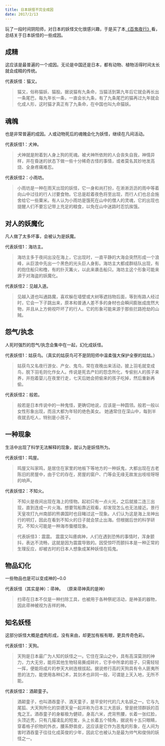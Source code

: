 ```yaml
---
title: 日本妖怪不完全成因
date: 2017/2/13
---
```


玩了一段时间阴阳师，对日本的妖怪文化很感兴趣，于是买了本[《百鬼夜行》](https://book.douban.com/subject/25959500/)看，总结关于日本妖怪的一些成因。

<!-- more -->

## 成精
这应该是最普遍的一个成因。无论是中国还是日本，都有动物、植物活得时间太长就会成精的传统。

代表妖怪：猫又。
> 猫又，俗称猫妖、猫股。据说猫有九条命，当猫活到第九年后它就会再长出一条尾巴，每九年长一条，一直会长九条，有了九条尾巴的猫再过九年就会化成人形，这时猫才真正有了九条命，在中国也叫九命猫妖。

## 魂魄
也是非常普遍的成因。人或动物死后的魂魄会化为妖怪，继续在凡间活动。

代表妖怪1：犬神。
> 犬神就是附着到人身上狗的死魂。被犬神所依附的人会丧失自我，神情异样，并在昏迷的状态下做一些十分稀奇古怪的事情，或者莫名其妙地发高烧、全身疼痛难忍。

代表妖怪2：小雨坊。
> 小雨坊是一种在雨天出现的妖怪，它一身和尚打扮，在淅淅沥沥的雨中等着向山中过往的行人讨要食物。它总是趁着夜色将至出现，而行人们也总会施舍给它一些粟米。有人认为小雨坊是饿死在山中的僧人的灵魂，它的出现也提醒人们不要忘记带上充足的粮食，以免在山中迷路时忍饥挨饿。

## 对人的妖魔化
凡人做了太多坏事，会被认为是妖魔。

代表妖怪1：海坊主。
> 海坊主多于夜间出没在海上，它出现时，一直平静的大海会突然形成一个浪峰，从巨浪中先出一个黑色的光头巨人身影。海坊主大都成群结队出现，有的抱住船只和橹，有的扑灭篝火，以此来袭击船只。海坊主这个形象可能来源于对海盗的妖魔化。

代表妖怪2：见越入道。
> 见越入道也叫通路魔，喜欢躲在墙壁或大树等遮挡物后面，等到有路人经过时，它会一下子跳出来，原本和普通人差不多的身材也会瞬间膨胀成庞然大物，并且从上方俯视吓坏了的行人。它的形象可能来源于那些拦路抢劫的山贼。

## 怨气/执念
人死时强烈的怨气/执念会集中在一起，幻化成妖怪。

代表妖怪1：姑获鸟。（真实的姑获鸟可不是阴阳师中温柔强大保护全寮的姑姑。）
> 姑获鸟又名夜行游女、产女、鬼鸟，常在夜晚出来活动，披上羽毛就变成鸟，脱下羽毛则化作女人。传说是死去产妇的怨念所化，专偷别人的孩子来养，并抱着婴儿在夜里行走，七天后她会把偷来的孩子吃掉，然后重新再偷。

代表妖怪2：般若。
> 般若是日本传说中的一种鬼怪，更确切地说，应该是一种圆领。般若一般以女性形象出现，而且大都为年轻的绝色美女。
> 她通常住在深山中，每到半夜就去吃人，特别是小孩子。

## 一种现象
生活中出现了科学无法解释的现象，就认为是妖怪所为。

代表妖怪1：鸣屋。
> 鸣屋又叫家鸣，是居住在家里的地板下等地方的一种妖鬼，大都出现在古老陈旧的房屋中，由于它的存在，房屋的窗户、门等会无缘无故发出吱吱呀呀的响声。

代表妖怪2：不知火。
> 不知火是夜间出现在海上的怪物。起初只有一点火光，之后就接二连三出现，直到连成一片火海。想要驾船靠近观看，却发现怎么也无法接近。景行天皇攻打九州南部的熊袭国时也目睹过这一现象。人们认为这是海上龙神出行的明灯，因此在看到不知火的日子就会禁止出海。但根据后世的科学研究，不知火可能是一种海市蜃楼现象。

> 代表妖怪3：震震。
> 震震又叫癔病神，人们在遇到恐怖的事情时，浑身颤抖，表达不流畅，这就是因为震震导致的。因受惊吓而颤抖本是一种正常的生理反应，却被古时的日本人想象成某种妖怪在捣鬼。

## 物品幻化
一些物品也是可以变成神的~0.0

代表妖怪（其实是神）：帚神。
（原来帚神真的是神）
> 扫帚在日本不仅是一种扫除工具，也被用于各种祭祀活动，是神圣的器物，因此帚神被视为吉祥的神。

## 知名妖怪
这部分妖怪大概是虚构形成，没有来由，却更加有板有眼，更具传奇色彩。

代表妖怪1：天狗。
> 天狗是日本最广为人知的妖怪之一。它住在深山之中，具有高深莫测的神力，力大无穷，能将其他生物轻易撕成碎片，它手中所拿的扇子，只需轻轻一挥，便能将成片的参天大树连根拔起。据说修行高的天狗具有令人匪夷所思的法力，能使用各种幻术，其剑术也非同一般，可谓是上天入地，无所不能。

代表妖怪2：酒颠童子。
> 酒颠童子，也叫酒吞童子、酒天童子，是平安时代的几大名妖之一。它与九尾狐、大天狗所化的崇德天皇一起并称为日本三大恶妖，曾是统领群妖的百鬼之王。酒吞童子的身躯极为健硕，身高六米，虎背熊腰，长着一张红脸，头顶近秃，只有几撮凌乱的短发，头上长着五个犄角，据说有十五只眼睛，穿着格子织物的外衣，腰系野兽皮，这应该是它作为恶鬼的形象，在人间为害时酒吞童子往往化成英俊的少年，因此它也被认为是最为帅气和俊俏的妖怪之一。